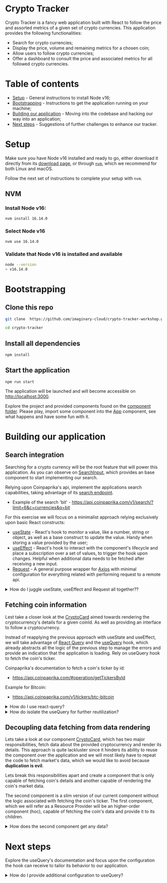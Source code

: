 
[github-url]: https://abc.de

# Crypto Tracker

Crypto Tracker is a fancy web application built with React to follow the price and assorted metrics of a given set of crypto currencies.
This application provides the following functionalities:

* Search for crypto currencies;
* Display the price, volume and remaining metrics for a chosen coin;
* Allow users to follow crypto currencies;
* Offer a dashboard to consult the price and associated metrics for all followed crypto currencies.


# Table of contents

* [Setup](#setup) - General instructions to install Node v16;
* [Bootstrapping](#bootstrapping) - Instructions to get the application running on your machine;
* [Building our application](#building-our-application) - Moving into the codebase and hacking our way into an application;
* [Next steps](#next-steps) - Suggestions of further challenges to enhance our tracker.



# Setup
Make sure you have Node v16 installed and ready to go, either download it directly from its [download page](https://nodejs.org/en/download/), or through [`nvm`](https://github.com/nvm-sh/nvm#installing-and-updating), which we recommend for both Linux and macOS.

Follow the next set of instructions to complete your setup with `nvm`.

## NVM
### Install Node v16:
```bash
nvm install 16.14.0
```

### Select Node v16
```bash
nvm use 16.14.0
```

### Validate that Node v16 is installed and available
```bash
node --version
> v16.14.0
```




# Bootstrapping

## Clone this repo
```bash
git clone  https://github.com/imaginary-cloud/crypto-tracker-workshop.git crypto-tracker
```

```bash
cd crypto-tracker
```

## Install all dependencies
```bash
npm install
```

## Start the application
```
npm run start
```

The application will be launched and will become accessible on [http://localhost:3000](http:/localhost:3000).

Explore the project and provided components found on the [component folder](./src/components/).
Please play, import some component into the [App](./src//App.jsx) component, see what happens and have some fun with it.

# Building our application


## Search integration

Searching for a crypto currency will be the root feature that will power this application.
As you can observe on [SearchInput](./src/components/SearchInput.jsx), which provides an base component to start implementing our search.

Relying upon Coinpaprika's api, implement the applications search capabilities, taking advantage of its [search endpoint](https://api.coinpaprika.com/#tag/Tools/paths/~1search/get).

* Example of the search 'bit' - https://api.coinpaprika.com/v1/search/?limit=6&c=currencies&q=bit

For this exercise we will focus on a minimalist approach relying exclusively upon basic React constructs:

* [useState](https://reactjs.org/docs/hooks-state.html) - React's hook to monitor a value, like a number, string or object, as well as a base construct to update the value. Handy when storing a value provided by the user;
* [useEffect](https://reactjs.org/docs/hooks-effect.html) - React's hook to interact with the component's lifecycle and place a subscription over a set of values, to trigger the hook upon changes. Helpful when additional data needs to be fetched after receiving a new input.
* [Request](./src/api/utils/request.js) - A general purpose wrapper for [Axios](https://github.com/axios/axios) with minimal configuration for everything related with performing request to a remote api.


<details>
  <summary>How do I juggle useState, useEffect and Request all together??</summary>

  ```javascript
  import React, { useState, useEffect } from 'react'
  import Typography from '@mui/material/Typography'

  import Request from '../api/utils/request'

  function CryptoCard({ id }) {
    const [data, setData] = useState([])
    const [error, setError] = useState(undefined)
    const [isLoading, setIsLoading] = useState(false)

    useEffect(() => {
      async function fetchData() {
        setIsLoading(true)

        try {
          if (id) {
            const searchResponse = await Request.get({
              url: '/search',
              params: {
                q: coin,
                limit: 6,
                c: 'currencies',
              },
            })
            setData(searchResponse.data.currencies)
          }
        } catch (e) {
          setError(e)
        } finally {
          setIsLoading(false)
        }
      }

      fetchData()
    }, [id])

    return (
      <div>
        <Typography variant="h5">{data?.name}</Typography>
        <Typography color="secondary" variant="p" component="p">
          {data?.quotes?.USD?.price}$
        </Typography>
      </div>
    )
  }
  ```
</details>


## Fetching coin information

Lest take a closer look at the [CryptoCard](./src/components/CryptoCard.jsx) aimed towards rendering the cryptocurrency's details for a given coinId.
As well as providing an interface to follow a cryptocurrency.

Instead of reapplying the previous approach with useState and useEffect, we will take advantage of [React Query](https://react-query.tanstack.com/) and the [useQuery](https://react-query.tanstack.com/reference/useQuery) hook, which already abstracts all the logic of the previous step to manage the errors and provide an indication that the application is loading.
Rely on useQuery hook to fetch the coin's ticker.

Coinpaprika's documentation to fetch a coin's ticker by id:
* https://api.coinpaprika.com/#operation/getTickersById

Example for Bitcoin:
* https://api.coinpaprika.com/v1/tickers/btc-bitcoin



<details>
  <summary>How do I use react-query?</summary>

  ```javascript
  import React from 'react'
  import Typography from '@mui/material/Typography'
  import { useQuery } from 'react-query'

  function CryptoCard({ id }) {
    const { data, error, isLoading } = useQuery(['ticker', id], () =>
      Request.get({ url: `/tickers/${id}` }),
    )

    return (
      <div>
        <Typography variant="h5">{data?.name}</Typography>
        <Typography color="secondary" variant="p" component="p">
          {data?.quotes?.USD?.price}$
        </Typography>
      </div>
    )
  }
  ```
</details>


<details>
  <summary>How do isolate the useQuery for further reutilization?</summary>

  Move logic for the useQuery into a dedicated hook, useCoin.

  ```javascript
  import React from 'react'
  import Typography from '@mui/material/Typography'
  import { useQuery } from 'react-query'

  const useCoin = (coinId) => useQuery(
    ['ticker', coinId],
    () => Request.get({ url: `/tickers/${coinId}` }),
  )

  function CryptoCard({ id }) {
    const { data, error, isLoading } = useCoin(id)

    return (
      <div>
        <Typography variant="h5">{data?.name}</Typography>
        <Typography color="secondary" variant="p" component="p">
          {data?.quotes?.USD?.price}$
        </Typography>
      </div>
    )
  }
  ```
</details>

## Decoupling data fetching from data rendering

Lets take a look at our component [CryptoCard](./src/components/CryptoCard.jsx), which has two major responsibilities, fetch data about the provided cryptocurrency and render its details. This approach is quite lackluster since it hinders its ability to reuse the component over the application and we will most likely have to repeat the code to fetch market's data, which we would like to avoid because **duplication is evil**.

Lets break this responsibilities apart and create a component that is only capable of fetching coin's details and another capable of rendering the coin's market data.

The second component is a slim version of our current component without the logic associated with fetching the coin's ticker.
The first component, which we will refer as a Resource Provider will be an higher-order component (hoc), capable of fetching the coin's data and provide it to its children.


<details>
  <summary>How does the second component get any data?</summary>


  An higher-order component is a pattern often used to control and shape the rendering of the provided children without requiring any knowledge or binding with the underlying child components.

  ```javascript
  import React from 'react'
  import Typography from '@mui/material/Typography'
  import { useQuery } from 'react-query'

  const useCoin = (coinId) => useQuery(
    ['ticker', coinId],
    () => Request.get({ url: `/tickers/${coinId}` }),
  )

  function ResourceProvider({url, coinId, children}) {
    const {data , isLoading, error} = useQuery(
      ['ticker', coinId],
      // () => Request.get({ url: `/tickers/${coinId}` }),
      () => Request.get({ url }),
    )

    return children({data, isLoading, error})

  }

  function CryptoCard({ id }) {
    const { data, error, isLoading } = useCoin(id)

    return (
      <ResourceProvider coinId={id} url={`/tickers/${id}`}>
        {({data, isLoading, error}) => (
          <div>
            <Typography variant="h5">{data?.name}</Typography>
            <Typography color="secondary" variant="p" component="p">
              {data?.quotes?.USD?.price}$
            </Typography>
          </div>
        )}
      </ResourceProvider>
    )
  }
  ```
</details>


# Next steps

Explore the useQuery's documentation and focus upon the configuration the hook can receive to tailor its behavior to our application.

<details>
  <summary>How do I provide additional configuration to useQuery?</summary>

  useQuery can receive a third parameter with options refining its behavior to better suite the nature of the interaction between the application and an api.
  A comprehensive list of can be found [here](https://react-query.tanstack.com/reference/useQuery)


  ```javascript
  import React from 'react'
  import Typography from '@mui/material/Typography'
  import { useQuery } from 'react-query'

  function CryptoCard({ id }) {
    const { data, error, isLoading } = useQuery(
      ['ticker', id],
      () => Request.get({ url: `/tickers/${id}` }),
      {
       refetchInterval: 30000, // refetch every 30 seconds
       retry: false,
      }
    )

    return (
      <div>
        <Typography variant="h5">{data?.name}</Typography>
        <Typography color="secondary" variant="p" component="p">
          {data?.quotes?.USD?.price}$
        </Typography>
      </div>
    )
  }
  ```

</details>
